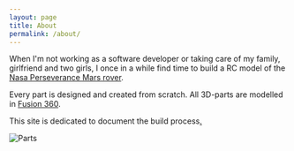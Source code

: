 ```yaml
---
layout: page
title: About
permalink: /about/
---
```


When I'm not working as a software developer or taking care of my family, girlfriend and two girls, I once in a while find time to build a RC model of the [Nasa Perseverance Mars rover](https://mars.nasa.gov/mars2020/).

Every part is designed and created from scratch. All 3D-parts are modelled in [Fusion 360](https://www.autodesk.dk/products/fusion-360).

This site is dedicated to document the build process[.](https://docs.google.com/presentation/d/1rgkXlf8cPuk7vK5TusMCs1gbg2yJ7uGyC3NX0Usd83k/edit?usp=sharing) 

![Parts]({{site.baseurl}}/assets/1667988182336.jpeg)

